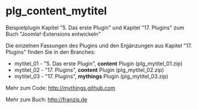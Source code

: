 plg_content_mytitel
===================

Beispielplugin Kapitel "5. Das erste Plugin" und Kapitel "17. Plugins" zum Buch "Joomla!-Extensions entwickeln"

Die einzelnen Fassungen des Plugins und den Ergänzungen aus Kapitel "17. Plugins" finden Sie in den Branches:

* mytitel_01 - "5. Das erste Plugin", **content** Plugin (plg_mytitel_01.zip)
* mytitel_02 - "17. Plugins", **content** Plugin (plg_mytitel_02.zip)
* mytitel_03 - "17. Plugins", **mythings** Plugin (plg_mytitel_03.zip)

Mehr zum Code: http://mythings.github.com

Mehr zum Buch: http://franzis.de
